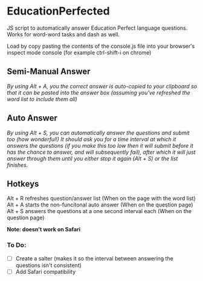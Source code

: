 # EducationPerfected
JS script to automatically answer Education Perfect language questions.  
Works for word-word tasks and dash as well.  

Load by copy pasting the contents of the console.js file into your browser's inspect mode console (for example ctrl-shift-i on chrome)

## Semi-Manual Answer
*By using Alt + A, you the correct answer is auto-copied to your clipboard so that it can be pasted into the answer box (assuming you've refreshed the word list to include them all)*

## Auto Answer
*By using Alt + S, you can automatically answer the questions and submit too (how wonderful!) It should ask you for a time interval at which it answers the questions (if you make this too low then it will submit before it has the chance to answer, and will subsequently fail), after which it will just answer through them until you either stop it again (Alt + S) or the list finishes.*

## Hotkeys
Alt + R refreshes question/answer list (When on the page with the word list)  
Alt + A starts the non-funcitonal auto answer (When on the question page)
Alt + S answers the questions at a one second interval each (When on the question page)

**Note: doesn't work on Safari**

### To Do:
- [ ] Create a salter (makes it so the interval between answering the questions isn't consistent)
- [ ] Add Safari compatibility

